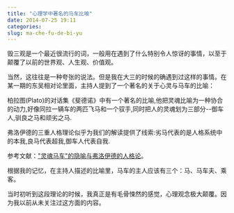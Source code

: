 ```yaml
---
title: "心理学中著名的马车比喻"
date: 2014-07-25 19:11
categories:
slug: ma-che-fu-de-bi-yu
---
```

毁三观是一个最近很流行的词，一般用在遇到了什么特别令人惊讶的事情，以至于颠覆了以前的世界观、人生观、价值观。

当然，这往往是一种夸张的说法。但是我在大三的时候的确遇到过这样的事情。在某一期的东吴相对论里面，主持人提到了一个著名的关于心灵与马车的比喻：

>
柏拉图(Plato)的对话集《斐德诺》中有一个著名的比喻,他把灵魂比喻为一种协合的动力,好像同拉一辆车的两匹飞马和一个驭手,同时把人的灵魂划为三部分--御车人,驯良之马和顽劣之马.

>
弗洛伊德的三重人格理论似乎为我们的解读提供了线索:劣马代表的是人格系统中的本我,良马代表超我,御车人代表自我.

参考文献：["灵魂马车"的隐喻与弗洛伊德的人格论](http://www.cqvip.com/QK/87730X/200701/1000123394.html)。

根据我的记忆，在主持人描述的比喻里，马车的主人应该有三个：马、马车夫、乘客。

当时初听到这段理论的时候，我真正是有毛骨悚然的感觉，心理观念极大颠覆。因为我以前从未关注过这方面的内容。
